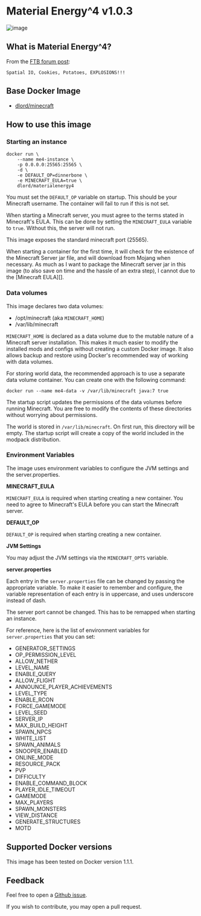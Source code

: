 Material Energy^4 v1.0.3
========================

![image](https://i.imgur.com/RmehAcr.jpg)


What is Material Energy^4?
--------------------------

From the [FTB forum post][]:

    Spatial IO, Cookies, Potatoes, EXPLOSIONS!!!


Base Docker Image
-----------------

* [dlord/minecraft][]


How to use this image
---------------------

### Starting an instance ###

    docker run \
        --name me4-instance \
        -p 0.0.0.0:25565:25565 \
        -d \
        -e DEFAULT_OP=dinnerbone \
        -e MINECRAFT_EULA=true \
        dlord/materialenergy4

You must set the `DEFAULT_OP` variable on startup. This should be your
Minecraft username. The container will fail to run if this is not set.

When starting a Minecraft server, you must agree to the terms stated in
Minecraft's EULA. This can be done by setting the `MINECRAFT_EULA` variable
to `true`. Without this, the server will not run.

This image exposes the standard minecraft port (25565).

When starting a container for the first time, it will check for the existence of
the Minecraft Server jar file, and will download from Mojang when necessary. As
much as I want to package the Minecraft server jar in this image (to also save
on time and the hassle of an extra step), I cannot due to the [Minecraft EULA][]. 

### Data volumes ###

This image declares two data volumes:

* /opt/minecraft (aka `MINECRAFT_HOME`)
* /var/lib/minecraft

`MINECRAFT_HOME` is declared as a data volume due to the mutable nature of a
Minecraft server installation. This makes it much easier to modify the installed
mods and configs without creating a custom Docker image. It also allows backup
and restore using Docker's recommended way of working with data volumes.

For storing world data, the recommended approach is to use a separate data
volume container. You can create one with the following command:

    docker run --name me4-data -v /var/lib/minecraft java:7 true

The startup script updates the permissions of the data volumes before running
Minecraft. You are free to modify the contents of these directories without
worrying about permissions.

The world is stored in `/var/lib/minecraft`. On first run, this directory will
be empty. The startup script will create a copy of the world included in the
modpack distribution.

### Environment Variables ###

The image uses environment variables to configure the JVM settings and the
server.properties.

**MINECRAFT_EULA**

`MINECRAFT_EULA` is required when starting creating a new container. You need to
agree to Minecraft's EULA before you can start the Minecraft server.

**DEFAULT_OP**

`DEFAULT_OP` is required when starting creating a new container.

**JVM Settings**

You may adjust the JVM settings via the `MINECRAFT_OPTS` variable.

**server.properties**

Each entry in the `server.properties` file can be changed by passing the
appropriate variable. To make it easier to remember and configure, the variable
representation of each entry is in uppercase, and uses underscore instead
of dash.

The server port cannot be changed. This has to be remapped when starting an
instance.

For reference, here is the list of environment variables for `server.properties`
that you can set:

* GENERATOR_SETTINGS
* OP_PERMISSION_LEVEL
* ALLOW_NETHER
* LEVEL_NAME
* ENABLE_QUERY
* ALLOW_FLIGHT
* ANNOUNCE_PLAYER_ACHIEVEMENTS
* LEVEL_TYPE
* ENABLE_RCON
* FORCE_GAMEMODE
* LEVEL_SEED
* SERVER_IP
* MAX_BUILD_HEIGHT
* SPAWN_NPCS
* WHITE_LIST
* SPAWN_ANIMALS
* SNOOPER_ENABLED
* ONLINE_MODE
* RESOURCE_PACK
* PVP
* DIFFICULTY
* ENABLE_COMMAND_BLOCK
* PLAYER_IDLE_TIMEOUT
* GAMEMODE
* MAX_PLAYERS
* SPAWN_MONSTERS
* VIEW_DISTANCE
* GENERATE_STRUCTURES
* MOTD


Supported Docker versions
-------------------------

This image has been tested on Docker version 1.1.1.


Feedback
--------

Feel free to open a [Github issue][].

If you wish to contribute, you may open a pull request.


[FTB forum post]: http://forum.feed-the-beast.com/threads/1-7-10-material-energy-4.57967/
[dlord/minecraft]: https://registry.hub.docker.com/u/dlord/minecraft/
[Github issue]: https://github.com/dlord/minecraft-docker/issues

